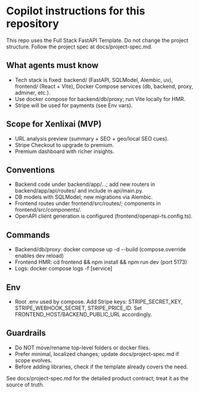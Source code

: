 # Copilot instructions for this repository

This repo uses the Full Stack FastAPI Template. Do not change the project structure. Follow the project spec at docs/project-spec.md.

## What agents must know
- Tech stack is fixed: backend/ (FastAPI, SQLModel, Alembic, uv), frontend/ (React + Vite), Docker Compose services (db, backend, proxy, adminer, etc.).
- Use docker compose for backend/db/proxy; run Vite locally for HMR.
- Stripe will be used for payments (see Env vars).

## Scope for Xenlixai (MVP)
- URL analysis preview (summary + SEO + geo/local SEO cues).
- Stripe Checkout to upgrade to premium.
- Premium dashboard with richer insights.

## Conventions
- Backend code under backend/app/...; add new routers in backend/app/api/routes/ and include in api/main.py.
- DB models with SQLModel; new migrations via Alembic.
- Frontend routes under frontend/src/routes/; components in frontend/src/components/.
- OpenAPI client generation is configured (frontend/openapi-ts.config.ts).

## Commands
- Backend/db/proxy: docker compose up -d --build (compose.override enables dev reload)
- Frontend HMR: cd frontend && npm install && npm run dev (port 5173)
- Logs: docker compose logs -f [service]

## Env
- Root .env used by compose. Add Stripe keys: STRIPE_SECRET_KEY, STRIPE_WEBHOOK_SECRET, STRIPE_PRICE_ID. Set FRONTEND_HOST/BACKEND_PUBLIC_URL accordingly.

## Guardrails
- Do NOT move/rename top-level folders or docker files.
- Prefer minimal, localized changes; update docs/project-spec.md if scope evolves.
- Before adding libraries, check if the template already covers the need.

See docs/project-spec.md for the detailed product contract; treat it as the source of truth.
